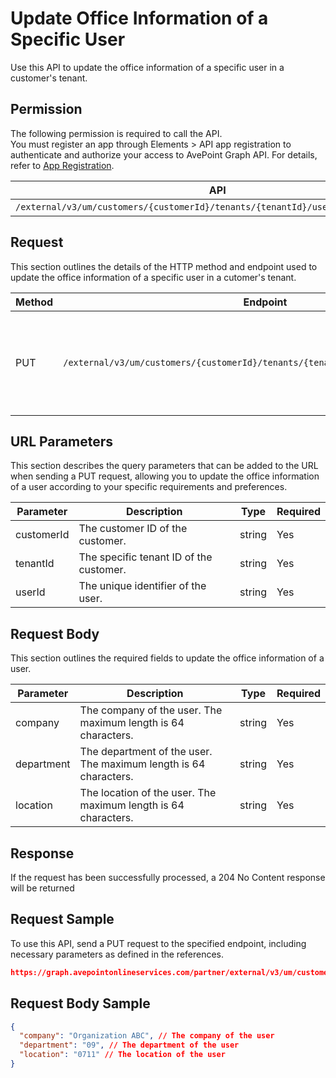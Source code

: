 # Update Office Information of a Specific User

Use this API to update the office information of a specific user in a customer's tenant. 

## Permission

The following permission is required to call the API.  
You must register an app through Elements > API app registration to authenticate and authorize your access to AvePoint Graph API. For details, refer to [App Registration](../../register-app.md).

| API | Permission  |
|-----------|--------|
| `/external/v3/um/customers/{customerId}/tenants/{tenantId}/users/{userId}/office`|elements.um.user.readwrite.all|  

## Request

This section outlines the details of the HTTP method and endpoint used to update the office
information of a specific user in a cutomer's tenant.

| Method | Endpoint | Description |
|-----------|--------|------------|
| PUT | `/external/v3/um/customers/{customerId}/tenants/{tenantId}/users/{userId}/office` | Updates the office information of a specific user in a customer's tenant.|

## URL Parameters

This section describes the query parameters that can be added to the URL when sending a PUT request, allowing you to update the office information of a user according to your specific requirements and preferences.

| Parameter | Description | Type | Required |
| --- | --- | --- |---|
| customerId | The customer ID of the customer. | string | Yes |
| tenantId | The specific tenant ID of the customer. | string | Yes |
| userId | The unique identifier of the user. | string | Yes |

## Request Body

This section outlines the required fields to update the office information of a user.

| Parameter | Description | Type | Required |
| --- | --- | --- | --- |
| company | The company of the user. The maximum length is 64 characters.| string | Yes |
| department | The department of the user. The maximum length is 64 characters.| string | Yes |
| location |  The location of the user. The maximum length is 64 characters. | string | Yes | 

## Response

If the request has been successfully processed, a 204 No Content response will be returned

## Request Sample

To use this API, send a PUT request to the specified endpoint, including necessary parameters as defined in the references. 

```json
https://graph.avepointonlineservices.com/partner/external/v3/um/customers/966f35cc-****-****-****-25cdbcf82a07/tenants/0c7715b3-****-****-****-f3634dcfacec/users/7c18fd6f-****-****-****-5725fa9edc3f/office
```
## Request Body Sample

```json
{
  "company": "Organization ABC", // The company of the user
  "department": "09", // The department of the user
  "location": "0711" // The location of the user
}
```